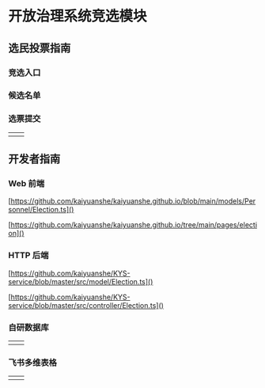 # 开放治理系统竞选模块

## 选民投票指南

### 竞选入口

### 候选名单

### 选票提交

<table><tbody><tr>
<td>

</td>
<td>

</td>
</tr></tbody></table>

## 开发者指南

### Web 前端

[https://github.com/kaiyuanshe/kaiyuanshe.github.io/blob/main/models/Personnel/Election.ts]()

[https://github.com/kaiyuanshe/kaiyuanshe.github.io/tree/main/pages/election]()

### HTTP 后端

[https://github.com/kaiyuanshe/KYS-service/blob/master/src/model/Election.ts]()

[https://github.com/kaiyuanshe/KYS-service/blob/master/src/controller/Election.ts]()

### 自研数据库

<table><tbody><tr>
<td>

</td>
<td>

</td>
</tr></tbody></table>

### 飞书多维表格

<table><tbody><tr>
<td>

</td>
<td>

</td>
</tr></tbody></table>



